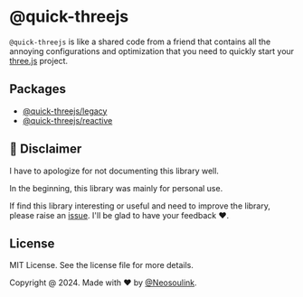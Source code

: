 # @quick-threejs

`@quick-threejs` is like a shared code from a friend that contains all the annoying configurations and optimization that you need to quickly start your [three.js](https://threejs.org/) project.

## Packages

- [@quick-threejs/legacy](./packages/legacy/README.md)
- [@quick-threejs/reactive](./packages/reactive/README.md)

## 🚧 Disclaimer

I have to apologize for not documenting this library well.

In the beginning, this library was mainly for personal use.

If find this library interesting or useful and need to improve the library, please raise an [issue](https://github.com/Neosoulink/quick-threejs/issues).
I'll be glad to have your feedback ❤.

## License

MIT License. See the license file for more details.

Copyright @ 2024. Made with ❤ by [@Neosoulink](https://github.com/Neosoulink).
